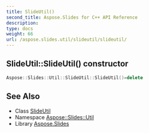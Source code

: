 ```yaml
---
title: SlideUtil()
second_title: Aspose.Slides for C++ API Reference
description: 
type: docs
weight: 66
url: /aspose.slides.util/slideutil/slideutil/
---
```

## SlideUtil::SlideUtil() constructor




```cpp
Aspose::Slides::Util::SlideUtil::SlideUtil()=delete
```

## See Also

* Class [SlideUtil](../)
* Namespace [Aspose::Slides::Util](../../)
* Library [Aspose.Slides](../../../)